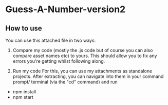 # Guess-A-Number-version2

How to use
---------

You can use this attached file in two ways:

1) Compare my code (mostly the .js code but of course you can also compare asset names etc) to yours. This should allow you to fix any errors you're getting whilst following along.

2) Run my code
For this, you can use my attachments as standalone projects. After extracting, you can navigate into them in your command prompt/ terminal (via the "cd" command) and run
- npm install
- npm start
